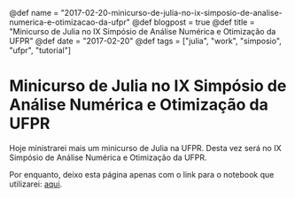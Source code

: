 @def name = "2017-02-20-minicurso-de-julia-no-ix-simposio-de-analise-numerica-e-otimizacao-da-ufpr"
@def blogpost = true
@def title = "Minicurso de Julia no IX Simpósio de Análise Numérica e Otimização da UFPR"
@def date = "2017-02-20"
@def tags = ["julia", "work", "simposio", "ufpr", "tutorial"]

# Minicurso de Julia no IX Simpósio de Análise Numérica e Otimização da UFPR


Hoje ministrarei mais um minicurso de Julia na UFPR.
Desta vez será no IX Simpósio de Análise Numérica e Otimização da UFPR.

Por enquanto, deixo esta página apenas com o link para o notebook que utilizarei:
[aqui](https://github.com/abelsiqueira/julia-simposio2017).
